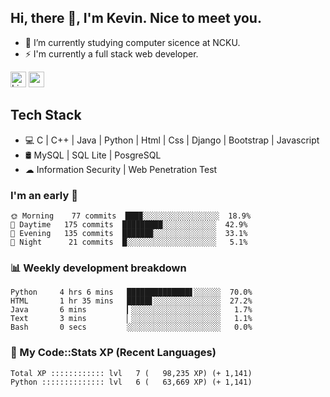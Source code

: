 ## Hi, there 👋, I'm Kevin. Nice to meet you.

- 🌱 I’m currently studying computer sicence at NCKU.
- ⚡ I'm currently a full stack web developer.

<a href="https://www.linkedin.com/in/kevin12686/"><img alt="LinkedIn" src="https://img.shields.io/badge/linkedin%20-%230077B5.svg?&style=for-the-badge&logo=linkedin&logoColor=white" height=25></a>
<a href="https://www.instagram.com/kevin12686/"><img src="https://img.shields.io/badge/instagram-3f729b?&style=for-the-badge&logo=instagram&logoColor=white" height=25></a>

## Tech Stack

* 💻 C | C++ | Java | Python | Html | Css | Django | Bootstrap | Javascript
* 🛢️ MySQL | SQL Lite | PosgreSQL
* ☁ Information Security | Web Penetration Test

### I'm an early 🐤

<!-- early_bird start -->

```text
🌞 Morning    77 commits  ███▉░░░░░░░░░░░░░░░░░  18.9%
🌆 Daytime   175 commits  █████████░░░░░░░░░░░░  42.9%
🌃 Evening   135 commits  ██████▉░░░░░░░░░░░░░░  33.1%
🌙 Night      21 commits  █░░░░░░░░░░░░░░░░░░░░   5.1%
```

<!-- early_bird end -->

### 📊 Weekly development breakdown

<!-- code_time start -->

```text
Python     4 hrs 6 mins   ██████████████▋░░░░░░  70.0%
HTML       1 hr 35 mins   █████▋░░░░░░░░░░░░░░░  27.2%
Java       6 mins         ▎░░░░░░░░░░░░░░░░░░░░   1.7%
Text       3 mins         ▏░░░░░░░░░░░░░░░░░░░░   1.1%
Bash       0 secs         ░░░░░░░░░░░░░░░░░░░░░   0.0%
```

<!-- code_time end -->

### 🧰 My Code::Stats XP (Recent Languages)

<!-- codestats start -->

```text
Total XP :::::::::::: lvl   7 (   98,235 XP) (+ 1,141)
Python :::::::::::::: lvl   6 (   63,669 XP) (+ 1,141)
```

<!-- codestats end -->
